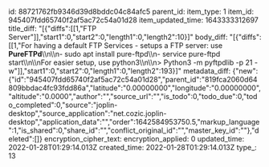 id: 88721762fb9346d39d8bddc04c84afc5
parent_id: 
item_type: 1
item_id: 945407fdd65740f2af5ac72c54a01d28
item_updated_time: 1643333312697
title_diff: "[{\"diffs\":[[1,\"FTP Server\"]],\"start1\":0,\"start2\":0,\"length1\":0,\"length2\":10}]"
body_diff: "[{\"diffs\":[[1,\"For having a default FTP Services - setups a FTP server: use **PureFTPd**\\\n\\\n- sudo apt install pure-ftpd\\\n- service pure-ftpd start\\\n\\\nFor easier setup, use python3\\\n\\\n> Python3 -m pyftpdlib -p 21 -w\"]],\"start1\":0,\"start2\":0,\"length1\":0,\"length2\":193}]"
metadata_diff: {"new":{"id":"945407fdd65740f2af5ac72c54a01d28","parent_id":"819fca2060d64809bbdac4fc93fdd86a","latitude":"0.00000000","longitude":"0.00000000","altitude":"0.0000","author":"","source_url":"","is_todo":0,"todo_due":0,"todo_completed":0,"source":"joplin-desktop","source_application":"net.cozic.joplin-desktop","application_data":"","order":1642584953750.5,"markup_language":1,"is_shared":0,"share_id":"","conflict_original_id":"","master_key_id":""},"deleted":[]}
encryption_cipher_text: 
encryption_applied: 0
updated_time: 2022-01-28T01:29:14.013Z
created_time: 2022-01-28T01:29:14.013Z
type_: 13